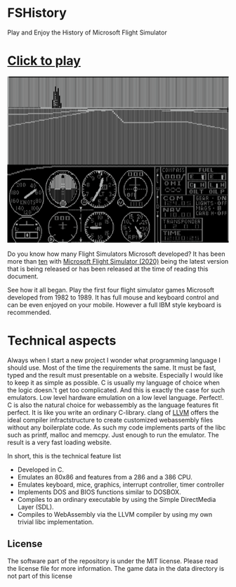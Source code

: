 FSHistory
=========

Play and Enjoy the History of Microsoft Flight Simulator

# **[Click to play][project demo]**

![web demonstration](images/slides.gif)

Do you know how many Flight Simulators Microsoft developed? It has been more than [ten](https://en.wikipedia.org/wiki/Microsoft_Flight_Simulator) with [Microsoft Flight Simulator (2020)](https://de.wikipedia.org/wiki/Microsoft_Flight_Simulator_(2020)) being the latest version that is being released or has been released at the time of reading this document. 

See how it all began. Play the first four flight simulator games Microsoft developed from 1982 to 1989. It has full mouse and keyboard control and can be even enjoyed on your mobile. However a full IBM style keyboard is recommended.

# Technical aspects

Always when I start a new project I wonder what programming language I should use. Most of the time the requirements the same. It must be fast, typed and the result must presentable on a website. Especially I would like to keep it as simple as possible. C is usually my language of choice when the logic doesn.'t get too complicated. And this is exactly the case for such emulators. Low level hardware emulation on a low level language. Perfect!. C is also the natural choice for webassembly as the language features fit perfect. It is like you write an ordinary C-library. clang of [LLVM](https://llvm.org/) offers the ideal compiler infractstructure to create customized webassembly files without any boilerplate code. As such my code implements parts of the libc such as printf, malloc and memcpy. Just enough to run the emulator. The result is a very fast loading website.

In short, this is the technical feature list

 * Developed in C.
 * Emulates an 80x86 and features from a 286 and a 386 CPU.
 * Emulates keyboard, mice, graphics, interrupt controller, timer controller
 * Implements DOS and BIOS functions similar to DOSBOX.
 * Compiles to an ordinary executable by using the Simple DirectMedia Layer (SDL).
 * Compiles to WebAssembly via the LLVM compiler by using my own trivial libc implementation.

## License

The software part of the repository is under the MIT license. Please read the license file for more information. The game data in the data directory is not part of this license

[project demo]: https://s-macke.github.io/FSHistory/

